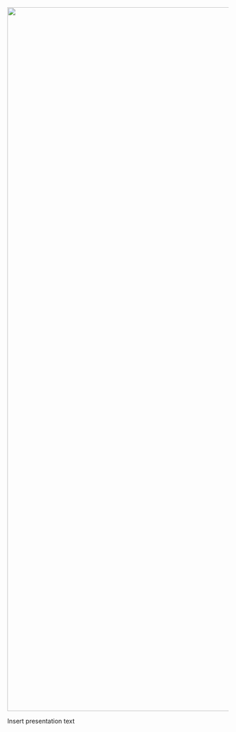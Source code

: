 <img src="https://victorcazalis.github.io/Bouirex2.JPG"  align="center" width="1600">

Insert presentation text
